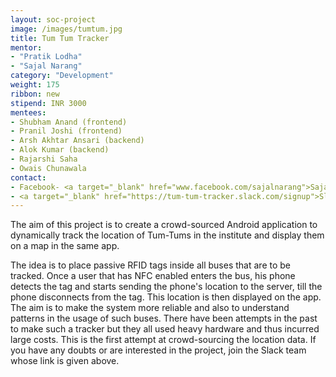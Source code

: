 ```yaml
---
layout: soc-project
image: /images/tumtum.jpg
title: Tum Tum Tracker
mentor:
- "Pratik Lodha"
- "Sajal Narang"
category: "Development"
weight: 175
ribbon: new
stipend: INR 3000
mentees:
- Shubham Anand (frontend)
- Pranil Joshi (frontend)
- Arsh Akhtar Ansari (backend)
- Alok Kumar (backend)
- Rajarshi Saha
- Owais Chunawala
contact:
- Facebook- <a target="_blank" href="www.facebook.com/sajalnarang">Sajal Narang</a>
- <a target="_blank" href="https://tum-tum-tracker.slack.com/signup">Slack</a> (Sign in using iitb.ac.in email)
---
```


The aim of this project is to create a crowd-sourced Android application to dynamically track the location of Tum-Tums in the institute and display them on a map in the same app.

<!--break-->

The idea is to place passive RFID tags inside all buses that are to be tracked. Once a user that has NFC enabled enters the bus, his phone detects the tag and starts sending the phone's location to the server, till the phone disconnects from the tag. This location is then displayed on the app. The aim is to make the system more reliable and also to understand patterns in the usage of such buses. There have been attempts in the past to make such a tracker but they all used heavy hardware and thus incurred large costs. This is the first attempt at crowd-sourcing the location data. If you have any doubts or are interested in the project, join the Slack team whose link is given above.
